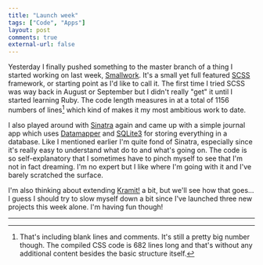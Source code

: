 ```yaml
---
title: "Launch week" 
tags: ["Code", "Apps"]
layout: post
comments: true
external-url: false
---
```


Yesterday I finally pushed something to the master branch of a thing I started working on last week, [Smallwork](#). It's a small yet full featured [SCSS](http://sass-lang.com/) framework, or starting point as I'd like to call it. The first time I tried SCSS was way back in August or September but I didn't really "get" it until I started learning Ruby. The code length measures in at a total of 1156 numbers of lines[^20130112-1] which kind of makes it my most ambitious work to date.

I also played around with [Sinatra](http://www.sinatrarb.com/) again and came up with a simple journal app which uses [Datamapper](http://datamapper.org/) and [SQLite3](http://www.sqlite.org/) for storing everything in a database. Like I mentioned earlier I'm quite fond of Sinatra, especially since it's really easy to understand what do to and what's going on. The code is so self-explanatory that I sometimes have to pinch myself to see that I'm not in fact dreaming. I'm no expert but I like where I'm going with it and I've barely scratched the surface.

I'm also thinking about extending [Kramit!](http://kramit.ellengummesson.com/) a bit, but we'll see how that goes... I guess I should try to slow myself down a bit since I've launched three new projects this week alone. I'm having fun though!

***

[^20130112-1]: That's including blank lines and comments. It's still a pretty big number though. The compiled CSS code is 682 lines long and that's without any additional content besides the basic structure itself.

